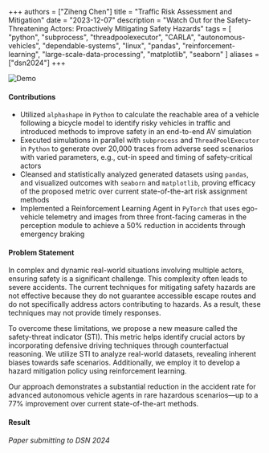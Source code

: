 +++
authors = ["Ziheng Chen"]
title = "Traffic Risk Assessment and Mitigation"
date = "2023-12-07"
description = "Watch Out for the Safety-Threatening Actors: Proactively Mitigating Safety Hazards"
tags = [
    "python", "subprocess", "threadpoolexecutor", 
    "CARLA",
    "autonomous-vehicles",
    "dependable-systems",
    "linux",
    "pandas",
    "reinforcement-learning",
    "large-scale-data-processing",
    "matplotlib",
    "seaborn"
]
aliases = ["dsn2024"]
+++

![Demo](/images/projects/dsn2024.gif#center)

#### Contributions
- Utilized `alphashape` in `Python` to calculate the reachable area of a vehicle following a bicycle model to identify risky vehicles in traffic and introduced methods to improve safety in an end-to-end AV simulation
- Executed simulations in parallel with `subprocess` and `ThreadPoolExecutor` in `Python` to generate over 20,000 traces from adverse seed scenarios with varied parameters, e.g., cut-in speed and timing of safety-critical actors
- Cleansed and statistically analyzed generated datasets using `pandas`, and visualized outcomes with `seaborn` and `matplotlib`, proving efficacy of the proposed metric over current state-of-the-art risk assignment methods
- Implemented a Reinforcement Learning Agent in `PyTorch` that uses ego-vehicle telemetry and images from three front-facing cameras in the perception module to achieve a 50% reduction in accidents through emergency braking

#### Problem Statement
In complex and dynamic real-world situations involving multiple actors, ensuring safety is a significant challenge. This complexity often leads to severe accidents. The current techniques for mitigating safety hazards are not effective because they do not guarantee accessible escape routes and do not specifically address actors contributing to hazards. As a result, these techniques may not provide timely responses. 

To overcome these limitations, we propose a new measure called the safety-threat indicator (STI). This metric helps identify crucial actors by incorporating defensive driving techniques through counterfactual reasoning. We utilize STI to analyze real-world datasets, revealing inherent biases towards safe scenarios. Additionally, we employ it to develop a hazard mitigation policy using reinforcement learning. 

Our approach demonstrates a substantial reduction in the accident rate for advanced autonomous vehicle agents in rare hazardous scenarios—up to a 77% improvement over current state-of-the-art methods. 

#### Result
*Paper submitting to DSN 2024*

